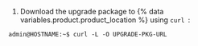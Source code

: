 1. Download the upgrade package to {% data variables.product.product_location %} using `curl `:
```shell
admin@HOSTNAME:~$ curl -L -O UPGRADE-PKG-URL
```
